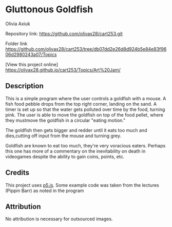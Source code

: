 # Gluttonous Goldfish

Olivia Axiuk

Repository link: https://github.com/olivax28/cart253.git

Folder link  https://github.com/olivax28/cart253/tree/db07dd2e26d8d924b5e84e83f9606d2980243a07/Topics

[View this project online] https://olivax28.github.io/cart253/Topics/Art%20Jam/

## Description

This is a simple program where the user controls a goldfish with a mouse. A fish food pebble drops from the top right corner, landing on the sand. A timer 
is set up so that the water gets polluted over time by the food, turning pink.
The user is able to move the goldfish on top of the food pellet, where they mustmove the goldfish in a circular "eating motion."

The goldfish then gets bigger and redder until it eats too much and dies,cutting off input from the mouse and turning grey.

Goldfish are known to eat too much, they're very voracious eaters. Perhaps this one has more of a commentary on the inevitability on death in videogames despite
the ability to gain coins, points, etc.

## Credits
This project uses [p5.js](https://p5js.org).
Some example code was taken from the lectures (Pippin Barr) as noted in the program

## Attribution
No attribution is necessary for outsourced images.
